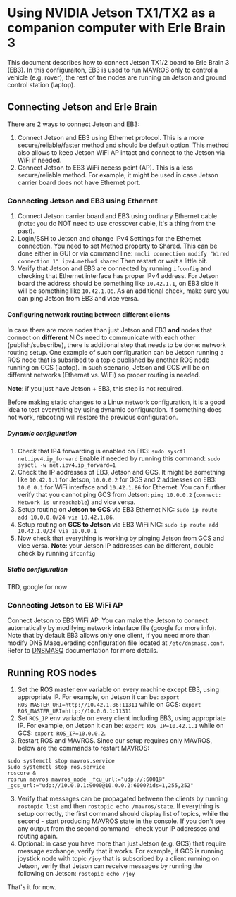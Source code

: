 # Using NVIDIA Jetson TX1/TX2 as a companion computer with Erle Brain 3
This document describes how to connect Jetson TX1/2 board to Erle Brain 3 (EB3). In this configuraiton, EB3 is used to run MAVROS only to control a vehicle (e.g. rover), the rest of tne nodes are running on Jetson and ground control station (laptop).

## Connecting Jetson and Erle Brain
There are 2 ways to connect Jetson and EB3:
1. Connect Jetson and EB3 using Ethernet protocol. This is a more secure/reliable/faster method and should be default option. This method also allows to keep Jetson WiFi AP intact and connect to the Jetson via WiFi if needed.
2. Connect Jetson to EB3 WiFi access point (AP). This is a less secure/reliable method. For example, it might be used in case Jetson carrier board does not have Ethernet port.

### Connecting Jetson and EB3 using Ethernet
1. Connect Jetson carrier board and EB3 using ordinary Ethernet cable (note: you do NOT need to use crossover cable, it's a thing from the past).
2. Login/SSH to Jetson and change IPv4 Settings for the Ethernet connection. You need to set Method property to Shared. This can be done either in GUI or via command line:
    ```nmcli connection modify "Wired connection 1" ipv4.method shared```
Then restart or wait a little bit.
3.  Verify that Jetson and EB3 are connected by running `ifconfig` and checking that Ethernet interface has proper IPv4 address. For Jetson board the address should be something like `10.42.1.1`, on EB3 side it will be something like `10.42.1.86`. As an additional check, make sure you can ping Jetson from EB3 and vice versa.

#### Configuring network routing between different clients
In case there are more nodes than just Jetson and EB3 **and** nodes that connect on **different** NICs need to communicate with each other (publish/subscribe), there is additional step that needs to be done: network routing setup. One example of such configuration can be Jetson running a ROS node that is subsribed to a topic published by another ROS node running on GCS (laptop). In such scenario, Jetson and GCS will be on different networks (Ethernet vs. WiFi) so proper routing is needed.

**Note**: if you just have Jetson + EB3, this step is not required.

Before making static changes to a Linux network configuration, it is a good idea to test everything by using dynamic configuration. If something does not work, rebooting will restore the previous configuration.

##### Dynamic configuration
1. Check that IP4 forwarding is enabled on EB3: `sudo sysctl net.ipv4.ip_forward` Enable if needed by running this command: `sudo sysctl -w net.ipv4.ip_forward=1` 
2. Check the IP addresses of EB3, Jetson and GCS. It might be something like `10.42.1.1` for Jetson, `10.0.0.2` for GCS and 2 addresses on EB3: `10.0.0.1` for WiFi interface and `10.42.1.86` for Ethernet. You can further verify that you cannot ping GCS from Jetson: `ping 10.0.0.2` (`connect: Network is unreachable`) and vice versa.
3. Setup routing on **Jetson to GCS** via EB3 Ethernet NIC: `sudo ip route add 10.0.0.0/24 via 10.42.1.86`.
4. Setup routing on **GCS to Jetson** via EB3 WiFi NIC: `sudo ip route add 10.42.1.0/24 via 10.0.0.1`
5. Now check that everything is working by pinging Jetson from GCS and vice versa.
**Note**: your Jetson IP addresses can be different, double check by running `ifconfig`

##### Static configuration
TBD, google for now

### Connecting Jetson to EB WiFi AP
Connect Jetson to EB3 WiFi AP. You can make the Jetson to connect automatically by modifying network interface file (google for more info).
Note that by default EB3 allows only one client, if you need more than modify DNS Masquerading configuration file located at `/etc/dnsmasq.conf`. Refer to [DNSMASQ](http://www.thekelleys.org.uk/dnsmasq/docs/dnsmasq-man.html) documentation for more details.

## Running ROS nodes
1. Set the ROS master env variable on every machine except EB3, using appropriate IP. For example, on Jetson it can be: `export ROS_MASTER_URI=http://10.42.1.86:11311` while on GCS: `export ROS_MASTER_URI=http://10.0.0.1:11311`
2. Set `ROS_IP` env variable on every client including EB3, using appropriate IP. For example, on Jetson it can be: `export ROS_IP=10.42.1.1` while on GCS: `export ROS_IP=10.0.0.2`.
3. Restart ROS and MAVROS. Since our setup requires only MAVROS, below are the commands to restart MAVROS:
```
sudo systemctl stop mavros.service
sudo systemctl stop ros.service
roscore &
rosrun mavros mavros_node _fcu_url:="udp://:6001@" _gcs_url:="udp://10.0.0.1:9000@10.0.0.2:6000?ids=1,255,252"
```
3. Verify that messages can be propagated between the clients by running `rostopic list` and then `rostopic echo /mavros/state`. If everything is setup correctly, the first command should display list of topics, while the second - start producing MAVROS state in the console. If you don't see any output from the second command - check your IP addresses and routing again.
4. Optional: in case you have more than just Jetson (e.g. GCS) that require message exchange, verify that it works. For example, if GCS is running joystick node with topic `/joy` that is subscribed by a client running on Jetson, verify that Jetson can receive messages by running the following on Jetson: `rostopic echo /joy`

That's it for now.